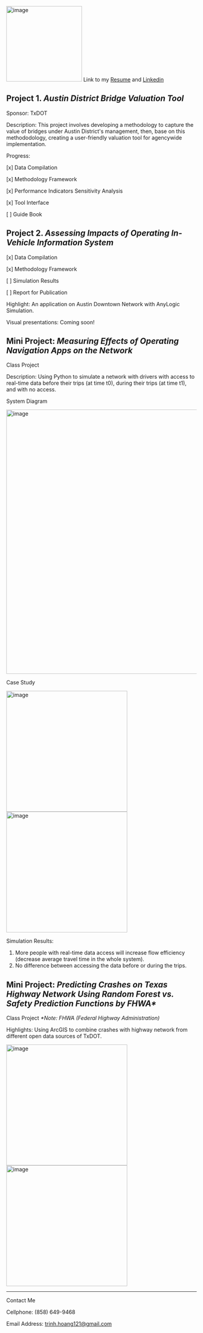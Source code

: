 <img width="200" alt="image" src="https://user-images.githubusercontent.com/47671910/60372064-f4b84b80-99c0-11e9-8bab-9e0b2abfe6d0.jpg"> Link to my [Resume](https://drive.google.com/file/d/1PgZ75zMMy1LvqzEV_Lv_u5xOOhVbcqA7/view?usp=sharing) and [Linkedin](https://www.linkedin.com/in/trinhhoang1/)

## Project 1. _Austin District Bridge Valuation Tool_
Sponsor: TxDOT

Description: This project involves developing a methodology to capture the value of bridges under Austin District's management, then, base on this methododology, creating a user-friendly valuation tool for agencywide implementation.

Progress:

[x] Data Compilation

[x] Methodology Framework

[x] Performance Indicators Sensitivity Analysis

[x] Tool Interface

[ ] Guide Book

## Project 2. _Assessing Impacts of Operating In-Vehicle Information System_

[x] Data Compilation

[x] Methodology Framework

[ ] Simulation Results

[ ] Report for Publication

Highlight: An application on Austin Downtown Network with AnyLogic Simulation.

Visual presentations: Coming soon!

## Mini Project: _Measuring Effects of Operating Navigation Apps on the Network_
Class Project

Description: Using Python to simulate a network with drivers with access to real-time data before their trips (at time t0), during their trips (at time t1), and with no access.

System Diagram

<img width="700" alt="image" src="https://user-images.githubusercontent.com/47671910/60152923-328e5780-97a8-11e9-8d53-c85c3e86f7e7.png">

Case Study


<img width="320" alt="image" src="https://user-images.githubusercontent.com/47671910/60152282-7fbcfa00-97a5-11e9-8436-003471ee4eb0.png"> <img width="320" alt="image" src="https://user-images.githubusercontent.com/47671910/60152480-4638be80-97a6-11e9-88b9-4e4f401b8dec.png">

Simulation Results:
1. More people with real-time data access will increase flow efficiency (decrease average travel time in the whole system).
2. No difference between accessing the data before or during the trips.

## Mini Project: _Predicting Crashes on Texas Highway Network Using Random Forest vs. Safety Prediction Functions by FHWA*_
Class Project
_*Note: FHWA (Federal Highway Administration)_

Highlights: Using ArcGIS to combine crashes with highway network from different open data sources of TxDOT.

<img width="320" alt="image" src="https://user-images.githubusercontent.com/47671910/60153346-96fde680-97a9-11e9-9e3a-9eb52829f272.png"> <img width="320" alt="image" src="https://user-images.githubusercontent.com/47671910/60153523-1b506980-97aa-11e9-8e07-043e76382ec6.png">

____________________________________________________________________________________________________________________________

Contact Me

Cellphone: (858) 649-9468

Email Address: trinh.hoang121@gmail.com






